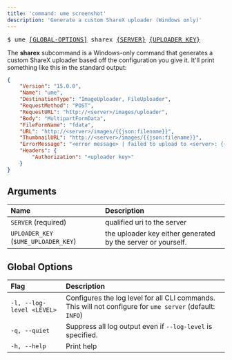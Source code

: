```yaml
---
title: 'command: ume screenshot'
description: 'Generate a custom ShareX uploader (Windows only)'
---
```


<pre>
$ ume <a href="/docs/ume/cli#global-options">[GLOBAL-OPTIONS]</a> sharex <a href="#arg-server">{SERVER}</a> <a href="#arg-uploader-key">{UPLOADER KEY}</a>
</pre>

The **sharex** subcommand is a Windows-only command that generates a custom ShareX uploader based off the configuration you give it. It'll print something like this in the standard output:

```json
{
    "Version": "15.0.0",
    "Name": "ume",
    "DestinationType": "ImageUploader, FileUploader",
    "RequestMethod": "POST",
    "RequestURL": "http://<server>/images/uploader",
    "Body": "MultipartFormData",
    "FileFormName": "fdata",
    "URL": "http://<server>/images/{{json:filename}}",
    "ThumbnailURL": "http://<server>/images/{{json:filename}}",
    "ErrorMessage": "<error message> | failed to upload to <server>: {{json:message}}",
    "Headers": {
        "Authorization": "<uploader key>"
    }
}
```

## Arguments

| Name                                                            | Description                                                  |
| :-------------------------------------------------------------- | :----------------------------------------------------------- |
| <a id="arg-server" />`SERVER` (required)                        | qualified uri to the server                                  |
| <a id="arg-uploader-key" />`UPLOADER_KEY` (`$UME_UPLOADER_KEY`) | the uploader key either generated by the server or yourself. |

## Global Options

| Flag                                               | Description                                                                                               |
| :------------------------------------------------- | :-------------------------------------------------------------------------------------------------------- |
| <a id="flag-log-level" />`-l, --log-level <LEVEL>` | Configures the log level for all CLI commands. This will not configure for `ume server` (default: `INFO`) |
| <a id="flag-quiet" />`-q, --quiet`                 | Suppress all log output even if `--log-level` is specified.                                               |
| <a id="flag-help" />`-h, --help`                   | Print help                                                                                                |
